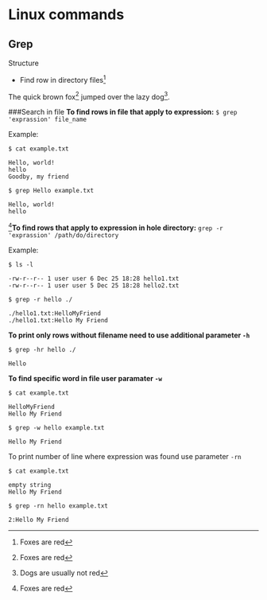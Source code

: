 # Linux commands
## Grep
Structure
- Find row in directory files[^1]

The quick brown fox[^1] jumped over the lazy dog[^2].

[^1]: Foxes are red
[^2]: Dogs are usually not red


###Search in file
**To find rows in file that apply to expression:**
`$ grep 'exprassion' file_name`

Example:
```
$ cat example.txt

Hello, world!
hello
Goodby, my friend

```

```
$ grep Hello example.txt

Hello, world!
hello

```

[^1]**To find rows that apply to expression in hole directory:**
`grep -r 'exprassion' /path/do/directory`

Example:

```shell
$ ls -l

-rw-r--r-- 1 user user 6 Dec 25 18:28 hello1.txt
-rw-r--r-- 1 user user 5 Dec 25 18:28 hello2.txt
```
```shell
$ grep -r hello ./

./hello1.txt:HelloMyFriend
./hello1.txt:Hello My Friend
```

**To print only rows without filename need to use additional parameter `-h`**

```shell
$ grep -hr hello ./

Hello

```

**To find specific word in file user paramater `-w`**
```shell
$ cat example.txt

HelloMyFriend
Hello My Friend
```
```
$ grep -w hello example.txt

Hello My Friend

```

To print number of line where expression was found use parameter `-rn`

```shell
$ cat example.txt

empty string
Hello My Friend
```
```shell
$ grep -rn hello example.txt

2:Hello My Friend
```
